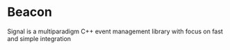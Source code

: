 # Beacon
Signal is a multiparadigm C++ event management library with focus on fast and simple integration